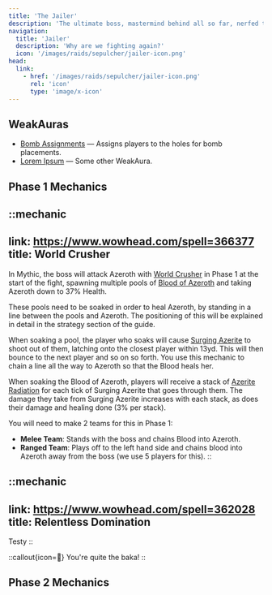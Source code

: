 ```yaml
---
title: 'The Jailer'
description: 'The ultimate boss, mastermind behind all so far, nerfed to oblivion.'
navigation:
  title: 'Jailer'
  description: 'Why are we fighting again?'
  icon: '/images/raids/sepulcher/jailer-icon.png'
head:
  link:
    - href: '/images/raids/sepulcher/jailer-icon.png'
      rel: 'icon'
      type: 'image/x-icon'
---
```


## WeakAuras

- [Bomb Assignments](#) — Assigns players to the holes for bomb placements.
- [Lorem Ipsum](#) — Some other WeakAura.

## Phase 1 Mechanics

::mechanic
---
link: https://www.wowhead.com/spell=366377
title: World Crusher
---
In Mythic, the boss will attack Azeroth with [World Crusher](https://www.wowhead.com/spell=366377) in Phase 1 at the start of the fight, spawning multiple pools of [Blood of Azeroth](https://www.wowhead.com/spell=366401) and taking Azeroth down to 37% Health.

These pools need to be soaked in order to heal Azeroth, by standing in a line between the pools and Azeroth. The positioning of this will be explained in detail in the strategy section of the guide.

When soaking a pool, the player who soaks will cause [Surging Azerite](https://www.wowhead.com/spell=366408) to shoot out of them, latching onto the closest player within 13yd. This will then bounce to the next player and so on so forth. You use this mechanic to chain a line all the way to Azeroth so that the Blood heals her.

When soaking the Blood of Azeroth, players will receive a stack of [Azerite Radiation](https://www.wowhead.com/spell=366703) for each tick of Surging Azerite that goes through them. The damage they take from Surging Azerite increases with each stack, as does their damage and healing done (3% per stack).

You will need to make 2 teams for this in Phase 1:
- **Melee Team**: Stands with the boss and chains Blood into Azeroth.
- **Ranged Team**: Plays off to the left hand side and chains blood into Azeroth away from the boss (we use 5 players for this). 
::

::mechanic
---
link: https://www.wowhead.com/spell=362028
title: Relentless Domination
---
Testy
::

::callout{icon=🥲}
You're quite the baka!
::


## Phase 2 Mechanics

